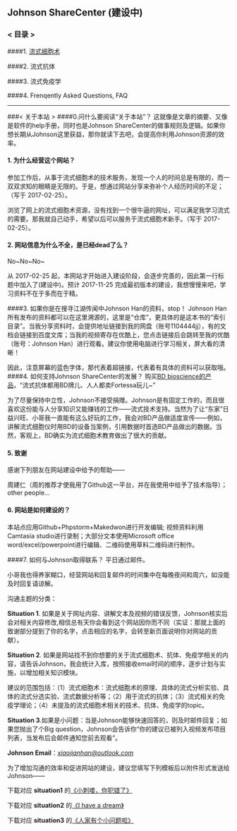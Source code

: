 ## Johnson ShareCenter (建设中)


### < 目录 >
####1.  [流式细胞术](./doc/flowcytometry/facscontent.md)

####2.  流式抗体

####3.  流式免疫学

####4.  Frenqently Asked Questions, FAQ


---
###< 关于本站 >
####0.问什么要阅读“关于本站”？
这就像是文章的摘要、又像是软件的help手册，同时也是Johnson ShareCenter的做事规则及逻辑。如果你想长期从Johnson这里获益，那你就读下去吧，会提高你利用Johnson资源的效率。

#### 1. 为什么经营这个网站？
参加工作后，从事于流式细胞术的技术服务，发现一个人的时间总是有限的，而一双双求知的眼睛是无限的。于是，想通过网站分享来弥补个人经历时间的不足；（写于 2017-02-25）。

浏览了网上的流式细胞术资源，没有找到一个很牛逼的网址，可以满足我学习流式的需要。那我就自己动手，希望以后可以服务于流式细胞术新手。（写于 2017-02-25）。

#### 2. 网站信息为什么不全，是已经dead了么？
No~No~No~

从 2017-02-25 起，本网站才开始进入建设阶段，会逐步完善的，因此第一行标题中加入了(建设中)。预计 2017-11-25 完成最初版本的建设，我想慢慢来吧，学习资料不在于多而在于精。

####3. 如果你是在搜寻江湖传闻中Johnson Han的资料，stop！
Johnson Han所有发布的资料都可以在这里溯源的，这里是“仓库”，更具体的是这本书的“索引目录”。当我分享资料时，会提供地址链接到我的网盘（账号1104444jj），有的文档会链接到百度文库；当我的视频寄存在优酷上，您点击链接后会跳转至我的优酷（账号：Johnson Han）进行观看。建议你使用电脑进行学习相关，屏大看的清晰！

因此，注意屏幕的蓝色字体，那代表着超链接，代表着有具体的资料可以获取哦。
####4. 如何支持Johnson ShareCenter的发展？
购买[BD bioscience的产品](http://www.bdbiosciences.com/cn/home)，“流式抗体都用BD牌儿、人人都卖Fortessa玩儿~”

为了尽量保持中立性，Johnson不接受捐赠。Johnson是有固定工作的，而且很喜欢这份能与人分享知识又能赚钱的工作——流式技术支持。当然为了让“东家”日益兴旺、小哥我一直能有这么好玩的工作，我会对BD产品做适度宣传——例如，讲解流式细胞仪时用BD的设备当案例，引用数据时首选BD产品做出的数据。当然，客观上，BD确实为流式细胞术教育做出了很大的贡献。


#### 5. 致谢
感谢下列朋友在网站建设中给予的帮助——

周建仁（周的推荐才使我用了Github这一平台，并在我使用中给予了技术指导）；other people... 

#### 6. 网站是如何建设的？

本站点应用Github+Phpstorm+Makedwon进行开发编辑; 视频资料利用Camtasia studio进行录制；大部分文本使用Microsoft office word/excel/powerpoint进行编辑、二维码使用草料二维码进行制作。

####7. 如何与Johnson取得联系？
平日通过邮件。

小哥我也得养家糊口，经营网站和回复邮件的时间集中在每晚夜间和周六，如没能及时回复请谅解。

沟通主题的分类：


**Situation 1**. 如果是关于网址内容、讲解文本及视频的错误反馈，Johnson核实后会对相关内容修改,相信总有天你会看到这个网站因你而不同（实证：那就上面的致谢部分提到了你的名字，点击相应的名字，会转至新页面说明你对网站的贡献）。


**Situation 2**. 如果是网站找不到你想要的关于流式细胞术、抗体、免疫学相关的内容，请告诉Johnson，我会统计入库，按照接收emai时间的顺序，逐步计划与实施，以增加相关知识模块。

建议的范围包括：（1）流式细胞术：流式细胞术的原理、具体的流式分析实验、具体的流式分选实验、流式数据分析等；（2）用于流式的抗体；（3）流式相关的免疫学理论；（4）未提及的流式细胞术相关的技术、抗体、免疫学的topic。
  

**Situation 3**.如果是小问题：当是Johnson能够快速回答的，则及时邮件回复；如果您抛出了个Big question，Johnson会告诉你“你的建议已被列入视频发布项目列表，当发布后会邮件通知您前去观看”。
  
             
**Johnson Email**：*xiaojianhan@outlook.com* 

为了增加沟通的效率和促进网站的建设，建议您填写下列模板后以附件形式发送给Johnson——

下载对应 **situation1** 的[《小刺喽，你犯错了》](https://pan.baidu.com/s/1miiBXAK)

下载对应 **situation2** 的[《I have a dream》](https://pan.baidu.com/s/1jIDOhka)

下载对应 **situation3** 的[《人家有个小问题啦》](https://pan.baidu.com/s/1gftB5on)



